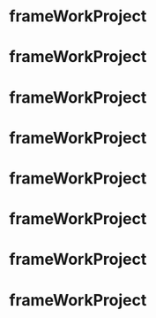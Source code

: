 # frameWorkProject
# frameWorkProject
# frameWorkProject
# frameWorkProject
# frameWorkProject
# frameWorkProject
# frameWorkProject
# frameWorkProject
